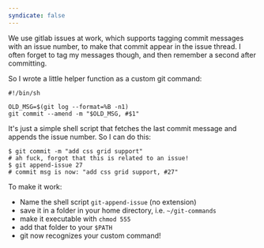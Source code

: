 ```yaml
---
syndicate: false
---
```

We use gitlab issues at work, which supports tagging commit messages with an issue number, to make that commit appear in the issue thread. I often forget to tag my messages though, and then remember a second after committing.

So I wrote a little helper function as a custom git command:

```shell
#!/bin/sh

OLD_MSG=$(git log --format=%B -n1)
git commit --amend -m "$OLD_MSG, #$1"
```

It's just a simple shell script that fetches the last commit message and appends the issue number. So I can do this:

```shell
$ git commit -m "add css grid support"
# ah fuck, forgot that this is related to an issue!
$ git append-issue 27
# commit msg is now: "add css grid support, #27"
```

To make it work: 

* Name the shell script `git-append-issue` (no extension)
* save it in a folder in your home directory, i.e. `~/git-commands`
* make it executable with `chmod 555`
* add that folder to your `$PATH`
* git now recognizes your custom command!